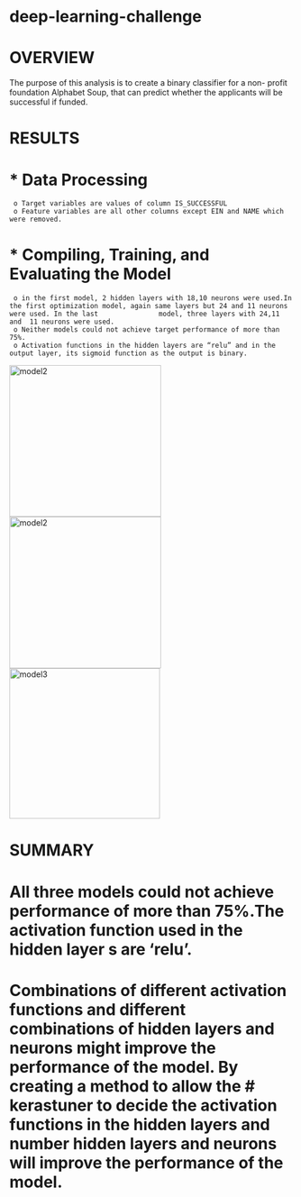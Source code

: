 # deep-learning-challenge
# OVERVIEW
 The purpose of this analysis is to create a binary classifier for a non- profit foundation Alphabet Soup, that can predict whether the applicants will be successful if funded.
# RESULTS
# * Data Processing
	 o Target variables are values of column IS_SUCCESSFUL
	 o Feature variables are all other columns except EIN and NAME which  were removed.

# * Compiling, Training, and Evaluating the Model
	 o in the first model, 2 hidden layers with 18,10 neurons were used.In the first optimization model, again same layers but 24 and 11 neurons were used. In the last 	  	   	  model, three layers with 24,11 and  11 neurons were used.
	 o Neither models could not achieve target performance of more than 75%.
	 o Activation functions in the hidden layers are “relu” and in the output layer, its sigmoid function as the output is binary.
<img width="269" alt="model2" src="https://github.com/JollyCJoseph/deep-learning-challenge/assets/151517356/e8633a57-4c21-455b-a65a-b74194219679">


<img width="269" alt="model2" src="https://github.com/JollyCJoseph/deep-learning-challenge/assets/151517356/129a9575-8048-4790-a4c5-4cc24255f2a4">

<img width="267" alt="model3" src="https://github.com/JollyCJoseph/deep-learning-challenge/assets/151517356/d3543fda-dcca-4640-8dd1-cce0c38f81d4">



# SUMMARY
# All three models could not achieve performance of more than 75%.The activation function used in the hidden layer s are ‘relu’.
# Combinations of different activation functions and different combinations of hidden layers and neurons might improve the performance of the model. By creating a method to allow 	 the # kerastuner to decide the activation functions in the hidden layers and number hidden layers and neurons will improve the performance of the model.
